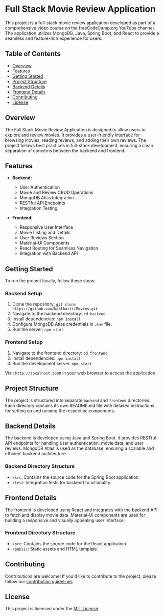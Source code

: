 # Full Stack Movie Review Application

This project is a full-stack movie review application developed as part of a comprehensive video course on the freeCodeCamp.org YouTube channel. The application utilizes MongoDB, Java, Spring Boot, and React to provide a seamless and feature-rich experience for users.

## Table of Contents
- [Overview](#overview)
- [Features](#features)
- [Getting Started](#getting-started)
- [Project Structure](#project-structure)
- [Backend Details](#backend-details)
- [Frontend Details](#frontend-details)
- [Contributing](#contributing)
- [License](#license)

## Overview

The Full Stack Movie Review Application is designed to allow users to explore and review movies. It provides a user-friendly interface for browsing movies, reading reviews, and adding their own reviews. The project follows best practices in full-stack development, ensuring a clean separation of concerns between the backend and frontend.

## Features

- **Backend:**
  - User Authentication
  - Movie and Review CRUD Operations
  - MongoDB Atlas Integration
  - RESTful API Endpoints
  - Integration Testing

- **Frontend:**
  - Responsive User Interface
  - Movie Listing and Details
  - User Reviews Section
  - Material-UI Components
  - React Routing for Seamless Navigation
  - Integration with Backend API

## Getting Started

To run the project locally, follow these steps:

### Backend Setup
1. Clone the repository: `git clone https://github.com/kaalharir/Movies.git`
2. Navigate to the backend directory: `cd backend`
3. Install dependencies: `npm install`
4. Configure MongoDB Atlas credentials in `.env` file.
5. Run the server: `npm start`

### Frontend Setup
1. Navigate to the frontend directory: `cd frontend`
2. Install dependencies: `npm install`
3. Run the development server: `npm start`

Visit `http://localhost:3000` in your web browser to access the application.

## Project Structure

The project is structured into separate `backend` and `frontend` directories. Each directory contains its own README.md file with detailed instructions for setting up and running the respective components.

## Backend Details

The backend is developed using Java and Spring Boot. It provides RESTful API endpoints for handling user authentication, movie data, and user reviews. MongoDB Atlas is used as the database, ensuring a scalable and efficient backend architecture.

### Backend Directory Structure
- `/src`: Contains the source code for the Spring Boot application.
- `/test`: Integration tests for backend functionality.

## Frontend Details

The frontend is developed using React and integrates with the backend API to fetch and display movie data. Material-UI components are used for building a responsive and visually appealing user interface.

### Frontend Directory Structure
- `/src`: Contains the source code for the React application.
- `/public`: Static assets and HTML template.

## Contributing

Contributions are welcome! If you'd like to contribute to the project, please follow our [contribution guidelines](CONTRIBUTING.md).

## License

This project is licensed under the [MIT License](LICENSE).
